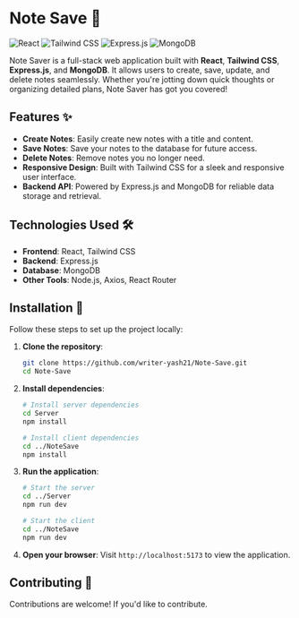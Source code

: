# Note Save 📝

![React](https://img.shields.io/badge/React-20232A?style=for-the-badge&logo=react&logoColor=61DAFB)
![Tailwind CSS](https://img.shields.io/badge/Tailwind_CSS-38B2AC?style=for-the-badge&logo=tailwind-css&logoColor=white)
![Express.js](https://img.shields.io/badge/Express.js-404D59?style=for-the-badge)
![MongoDB](https://img.shields.io/badge/MongoDB-4EA94B?style=for-the-badge&logo=mongodb&logoColor=white)

Note Saver is a full-stack web application built with **React**, **Tailwind CSS**, **Express.js**, and **MongoDB**. It allows users to create, save, update, and delete notes seamlessly. Whether you're jotting down quick thoughts or organizing detailed plans, Note Saver has got you covered!

## Features ✨

- **Create Notes**: Easily create new notes with a title and content.
- **Save Notes**: Save your notes to the database for future access.
- **Delete Notes**: Remove notes you no longer need.
- **Responsive Design**: Built with Tailwind CSS for a sleek and responsive user interface.
- **Backend API**: Powered by Express.js and MongoDB for reliable data storage and retrieval.

## Technologies Used 🛠️

- **Frontend**: React, Tailwind CSS
- **Backend**: Express.js
- **Database**: MongoDB
- **Other Tools**: Node.js, Axios, React Router

## Installation 🚀

Follow these steps to set up the project locally:

1. **Clone the repository**:
   ```bash
   git clone https://github.com/writer-yash21/Note-Save.git
   cd Note-Save
   ```

2. **Install dependencies**:
   ```bash
   # Install server dependencies
   cd Server
   npm install

   # Install client dependencies
   cd ../NoteSave
   npm install
   ```


3. **Run the application**:
   ```bash
   # Start the server
   cd ../Server
   npm run dev

   # Start the client
   cd ../NoteSave
   npm run dev
   ```
4. **Open your browser**:
   Visit `http://localhost:5173` to view the application.

## Contributing 🤝

Contributions are welcome! If you'd like to contribute.
